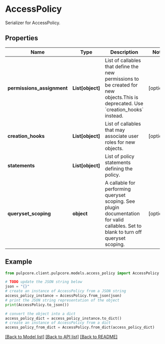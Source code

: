 # AccessPolicy

Serializer for AccessPolicy.

## Properties

Name | Type | Description | Notes
------------ | ------------- | ------------- | -------------
**permissions_assignment** | **List[object]** | List of callables that define the new permissions to be created for new objects.This is deprecated. Use &#x60;creation_hooks&#x60; instead. | [optional] 
**creation_hooks** | **List[object]** | List of callables that may associate user roles for new objects. | [optional] 
**statements** | **List[object]** | List of policy statements defining the policy. | 
**queryset_scoping** | **object** | A callable for performing queryset scoping. See plugin documentation for valid callables. Set to blank to turn off queryset scoping. | [optional] 

## Example

```python
from pulpcore.client.pulpcore.models.access_policy import AccessPolicy

# TODO update the JSON string below
json = "{}"
# create an instance of AccessPolicy from a JSON string
access_policy_instance = AccessPolicy.from_json(json)
# print the JSON string representation of the object
print(AccessPolicy.to_json())

# convert the object into a dict
access_policy_dict = access_policy_instance.to_dict()
# create an instance of AccessPolicy from a dict
access_policy_from_dict = AccessPolicy.from_dict(access_policy_dict)
```
[[Back to Model list]](../README.md#documentation-for-models) [[Back to API list]](../README.md#documentation-for-api-endpoints) [[Back to README]](../README.md)


